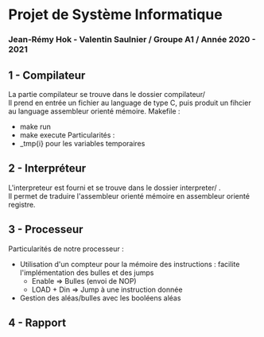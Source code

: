 # Projet de Système Informatique
### Jean-Rémy Hok - Valentin Saulnier / Groupe A1 / Année 2020 - 2021  
## 1 - Compilateur 
La partie compilateur se trouve dans le dossier compilateur/  
Il prend en entrée un fichier au language de type C, puis produit un fihcier au language assembleur orienté mémoire.
Makefile : 
  * make run 
  * make execute
Particularités : 
  * _tmp{i} pour les variables temporaires

## 2 - Interpréteur 
L'interpreteur est fourni et se trouve dans le dossier interpreter/ .  
Il permet de traduire l'assembleur orienté mémoire en assembleur orienté registre.

## 3 - Processeur
Particularités de notre processeur : 
  * Utilisation d'un compteur pour la mémoire des instructions : facilite l'implémentation des bulles et des jumps
    * Enable => Bulles (envoi de NOP)
    * LOAD + Din => Jump à une instruction donnée
  * Gestion des aléas/bulles avec les booléens aléas

## 4 - Rapport 

